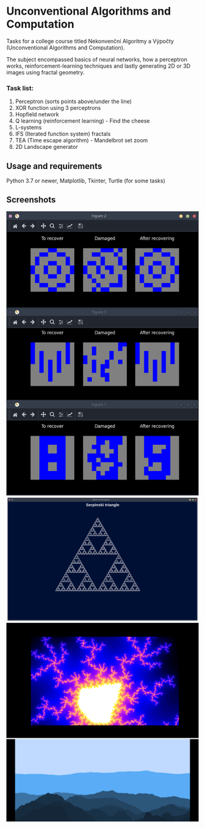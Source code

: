 # Unconventional Algorithms and Computation
Tasks for a college course titled Nekonvenční Algoritmy a Výpočty (Unconventional Algorithms and Computation).

The subject encompassed basics of neural networks, how a perceptron works, reinforcement-learning techniques and lastly generating 2D or 3D images using fractal geometry.

### Task list:
1. Perceptron (sorts points above/under the line)
2. XOR function using 3 perceptrons
3. Hopfield network
4. Q learning (reinforcement learning) - Find the cheese
5. L-systems
6. IFS (Iterated function system) fractals
7. TEA (Time escape algorithm) - Mandelbrot set zoom
8. 2D Landscape generator

## Usage and requirements
Python 3.7 or newer, Matplotlib, Tkinter, Turtle (for some tasks)

## Screenshots
![Hopfield network](3-hopfield/screenshot.png)
![Serpinski triangle](5-L-systems/screenshot2.png)
![Mandelbrot set](7-TEA/screenshot.png)
![2D landscape](8-landscape/landscape3.png)
